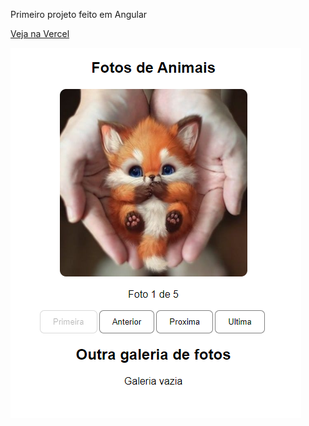 Primeiro projeto feito em Angular

[Veja na Vercel](https://igti-frontend-galeria-angular.vercel.app/)

<img src="src/assets/readmeImg/projectImage.png" >
